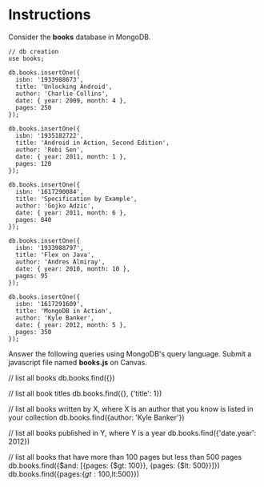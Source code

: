 # Instructions

Consider the **books** database in MongoDB. 

```
// db creation
use books;

db.books.insertOne({
  isbn: '1933988673',
  title: 'Unlocking Android',
  author: 'Charlie Collins',
  date: { year: 2009, month: 4 },
  pages: 250
});

db.books.insertOne({
  isbn: '1935182722',
  title: 'Android in Action, Second Edition',
  author: 'Robi Sen',
  date: { year: 2011, month: 1 },
  pages: 120
});

db.books.insertOne({
  isbn: '1617290084',
  title: 'Specification by Example',
  author: 'Gojko Adzic',
  date: { year: 2011, month: 6 },
  pages: 840
});

db.books.insertOne({
  isbn: '1933988797',
  title: 'Flex on Java',
  author: 'Andres Almiray',
  date: { year: 2010, month: 10 },
  pages: 95
});

db.books.insertOne({
  isbn: '1617291609',
  title: 'MongoDB in Action',
  author: 'Kyle Banker',
  date: { year: 2012, month: 5 },
  pages: 350
});
```

Answer the following queries using MongoDB's query language. Submit a javascript file named **books.js** on Canvas. 


// list all books
db.books.find({})

// list all book titles
db.books.find({}, {'title': 1})

// list all books written by X, where X is an author that you know is listed in your collection
db.books.find({author: 'Kyle Banker'})

// list all books published in Y, where Y is a year
db.books.find({'date.year': 2012})

// list all books that have more than 100 pages but less than 500 pages
db.books.find({$and: [{pages: {$gt: 100}}, {pages: {$lt: 500}}]})
db.books.find({pages:{$gt:100,$lt:500}})

```